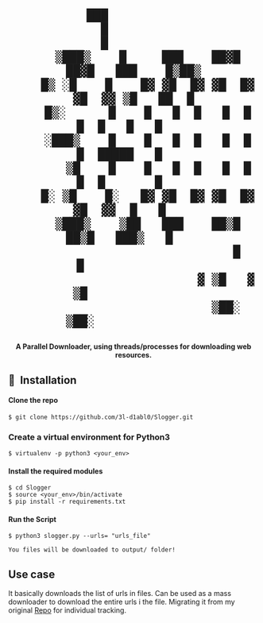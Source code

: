 <h1 align="center">

               ███                                      
                 █                                      
                 █                                      
        ▒███▒    █     ███    ██▓█   ██▓█   ███    █▒██▒
        █▒ ░█    █    █▓ ▓█  █▓ ▓█  █▓ ▓█  ▓▓ ▒█   ██  █
        █▒░      █    █   █  █   █  █   █  █   █   █    
        ░███▒    █    █   █  █   █  █   █  █████   █    
           ▒█    █    █   █  █   █  █   █  █       █    
        █░ ▒█    █░   █▓ ▓█  █▓ ▓█  █▓ ▓█  ▓▓  █   █    
        ▒███▒    ▒██   ███    ██▒█   ██▒█   ███▒   █    
                                 █      █               
                              ▓ ▒█   ▓ ▒█               
                              ▒██░   ▒██░               

</h1>

<div align= "center">
  <h4>A Parallel Downloader, using threads/processes for downloading web resources.</h4>
</div>


## 🚀&nbsp; Installation

#### Clone the repo
```
$ git clone https://github.com/3l-d1abl0/Slogger.git
```
### Create a virtual environment for Python3
```
$ virtualenv -p python3 <your_env>
```
#### Install the required modules
```
$ cd Slogger
$ source <your_env>/bin/activate
$ pip install -r requirements.txt
```
#### Run the Script
```
$ python3 slogger.py --urls= "urls_file"

You files will be downloaded to output/ folder!

```
## Use case
It basically downloads the list of urls in files. Can be used as a mass downloader to download the entire urls i the file. Migrating it from my original [Repo](https://github.com/3l-d1abl0/Utilities/tree/master/Slogger) for individual tracking.
